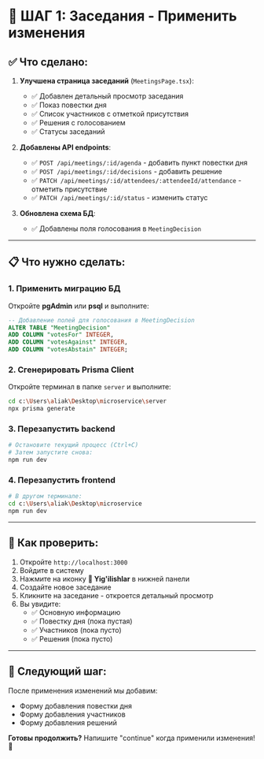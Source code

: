 # 🚀 ШАГ 1: Заседания - Применить изменения

## ✅ Что сделано:

1. **Улучшена страница заседаний** (`MeetingsPage.tsx`):
   - ✅ Добавлен детальный просмотр заседания
   - ✅ Показ повестки дня
   - ✅ Список участников с отметкой присутствия
   - ✅ Решения с голосованием
   - ✅ Статусы заседаний

2. **Добавлены API endpoints**:
   - ✅ `POST /api/meetings/:id/agenda` - добавить пункт повестки дня
   - ✅ `POST /api/meetings/:id/decisions` - добавить решение
   - ✅ `PATCH /api/meetings/:id/attendees/:attendeeId/attendance` - отметить присутствие
   - ✅ `PATCH /api/meetings/:id/status` - изменить статус

3. **Обновлена схема БД**:
   - ✅ Добавлены поля голосования в `MeetingDecision`

---

## 📋 Что нужно сделать:

### 1. Применить миграцию БД

Откройте **pgAdmin** или **psql** и выполните:

```sql
-- Добавление полей для голосования в MeetingDecision
ALTER TABLE "MeetingDecision" 
ADD COLUMN "votesFor" INTEGER,
ADD COLUMN "votesAgainst" INTEGER,
ADD COLUMN "votesAbstain" INTEGER;
```

### 2. Сгенерировать Prisma Client

Откройте терминал в папке `server` и выполните:

```bash
cd c:\Users\aliak\Desktop\microservice\server
npx prisma generate
```

### 3. Перезапустить backend

```bash
# Остановите текущий процесс (Ctrl+C)
# Затем запустите снова:
npm run dev
```

### 4. Перезапустить frontend

```bash
# В другом терминале:
cd c:\Users\aliak\Desktop\microservice
npm run dev
```

---

## 🎯 Как проверить:

1. Откройте `http://localhost:3000`
2. Войдите в систему
3. Нажмите на иконку **👥 Yig'ilishlar** в нижней панели
4. Создайте новое заседание
5. Кликните на заседание - откроется детальный просмотр
6. Вы увидите:
   - ✅ Основную информацию
   - ✅ Повестку дня (пока пустая)
   - ✅ Участников (пока пусто)
   - ✅ Решения (пока пусто)

---

## 📝 Следующий шаг:

После применения изменений мы добавим:
- Форму добавления повестки дня
- Форму добавления участников
- Форму добавления решений

**Готовы продолжить?** Напишите "continue" когда применили изменения! 🚀
